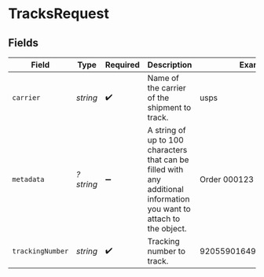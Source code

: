 # TracksRequest


## Fields

| Field                                                                                                                 | Type                                                                                                                  | Required                                                                                                              | Description                                                                                                           | Example                                                                                                               |
| --------------------------------------------------------------------------------------------------------------------- | --------------------------------------------------------------------------------------------------------------------- | --------------------------------------------------------------------------------------------------------------------- | --------------------------------------------------------------------------------------------------------------------- | --------------------------------------------------------------------------------------------------------------------- |
| `carrier`                                                                                                             | *string*                                                                                                              | :heavy_check_mark:                                                                                                    | Name of the carrier of the shipment to track.                                                                         | usps                                                                                                                  |
| `metadata`                                                                                                            | *?string*                                                                                                             | :heavy_minus_sign:                                                                                                    | A string of up to 100 characters that can be filled with any additional information you want to attach to the object. | Order 000123                                                                                                          |
| `trackingNumber`                                                                                                      | *string*                                                                                                              | :heavy_check_mark:                                                                                                    | Tracking number to track.                                                                                             | 9205590164917312751089                                                                                                |